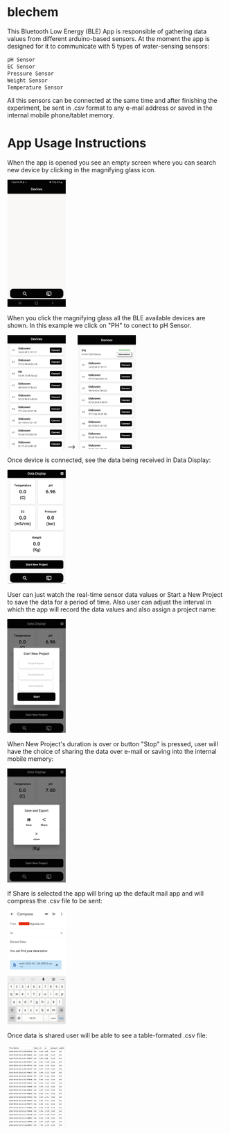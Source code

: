 # blechem

This Bluetooth Low Energy (BLE) App is responsible of gathering data values from different arduino-based sensors.
At the moment the app is designed for it to communicate with 5 types of water-sensing sensors:
```
pH Sensor
EC Sensor
Pressure Sensor
Weight Sensor
Temperature Sensor
```
All this sensors can be connected at the same time and after finishing the experiment, be sent in .csv format to any e-mail address or saved in the internal mobile phone/tablet memory.

# App Usage Instructions
When the app is opened you see an empty screen where you can search new device by clicking in the magnifying glass icon.

![welcome screen](images/screen-0-small.png)

When you click the magnifying glass all the BLE available devices are shown. In this example we click on "PH" to conect to pH Sensor.

![pH Sensor Connect](images/screen-search-device-small.png)   -->   ![pH Sensor Connected](images/screen-device-conected-small.png)

Once device is connected, see the data being received in Data Display:

![Data Display](images/screen-data-display-small.png)

User can just watch the real-time sensor data values or Start a New Project to save the data for a period of time. Also user can adjust the interval in which the app will record the data values and also assign a project name:

![New Project](images/screen-new-project-small.png)

When New Project's duration is over or button "Stop" is pressed, user will have the choice of sharing the data over e-mail or saving into the internal mobile memory:

![Share or Save](images/screen-save-export-small.png)

If Share is selected the app will bring up the default mail app and will compress the .csv file to be sent:

![Share](images/screen-share-small.png)

Once data is shared user will be able to see a table-formated .csv file:

![csv table](images/csv-table.png)
